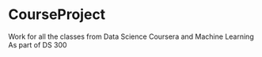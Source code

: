 # CourseProject
Work for all the classes from Data Science Coursera and Machine Learning
As part of DS 300

